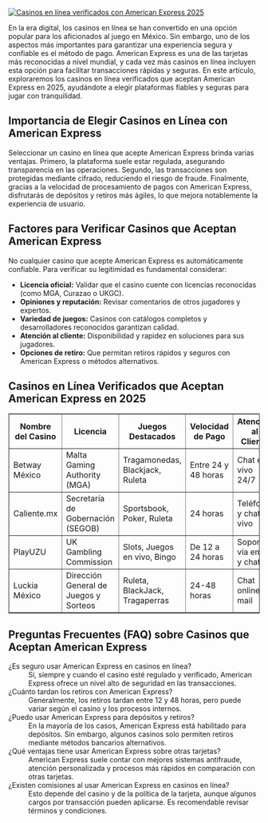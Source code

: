 [![Casinos en línea verificados con American Express 2025](https://123-caf.pages.dev/gitsignup.png)](https://vrmoo.ru/Bt82HjjY)

<p>En la era digital, los casinos en línea se han convertido en una opción popular para los aficionados al juego en México. Sin embargo, uno de los aspectos más importantes para garantizar una experiencia segura y confiable es el método de pago. American Express es una de las tarjetas más reconocidas a nivel mundial, y cada vez más casinos en línea incluyen esta opción para facilitar transacciones rápidas y seguras. En este artículo, exploraremos los casinos en línea verificados que aceptan American Express en 2025, ayudándote a elegir plataformas fiables y seguras para jugar con tranquilidad.</p>  <h2>Importancia de Elegir Casinos en Línea con American Express</h2> <p>Seleccionar un casino en línea que acepte American Express brinda varias ventajas. Primero, la plataforma suele estar regulada, asegurando transparencia en las operaciones. Segundo, las transacciones son protegidas mediante cifrado, reduciendo el riesgo de fraude. Finalmente, gracias a la velocidad de procesamiento de pagos con American Express, disfrutarás de depósitos y retiros más ágiles, lo que mejora notablemente la experiencia de usuario.</p>  <h2>Factores para Verificar Casinos que Aceptan American Express</h2> <p>No cualquier casino que acepte American Express es automáticamente confiable. Para verificar su legitimidad es fundamental considerar:</p> <ul>   <li><strong>Licencia oficial:</strong> Validar que el casino cuente con licencias reconocidas (como MGA, Curazao o UKGC).</li>   <li><strong>Opiniones y reputación:</strong> Revisar comentarios de otros jugadores y expertos.</li>   <li><strong>Variedad de juegos:</strong> Casinos con catálogos completos y desarrolladores reconocidos garantizan calidad.</li>   <li><strong>Atención al cliente:</strong> Disponibilidad y rapidez en soluciones para sus jugadores.</li>   <li><strong>Opciones de retiro:</strong> Que permitan retiros rápidos y seguros con American Express o métodos alternativos.</li> </ul>  <h2>Casinos en Línea Verificados que Aceptan American Express en 2025</h2> <table border="1" cellspacing="0" cellpadding="8">   <thead>     <tr>       <th>Nombre del Casino</th>       <th>Licencia</th>       <th>Juegos Destacados</th>       <th>Velocidad de Pago</th>       <th>Atención al Cliente</th>     </tr>   </thead>   <tbody>     <tr>       <td>Betway México</td>       <td>Malta Gaming Authority (MGA)</td>       <td>Tragamonedas, Blackjack, Ruleta</td>       <td>Entre 24 y 48 horas</td>       <td>Chat en vivo 24/7</td>     </tr>     <tr>       <td>Caliente.mx</td>       <td>Secretaría de Gobernación (SEGOB)</td>       <td>Sportsbook, Poker, Ruleta</td>       <td>24 horas</td>       <td>Teléfono y chat en vivo</td>     </tr>     <tr>       <td>PlayUZU</td>       <td>UK Gambling Commission</td>       <td>Slots, Juegos en vivo, Bingo</td>       <td>De 12 a 24 horas</td>       <td>Soporte vía email y chat</td>     </tr>     <tr>       <td>Luckia México</td>       <td>Dirección General de Juegos y Sorteos</td>       <td>Ruleta, BlackJack, Tragaperras</td>       <td>24-48 horas</td>       <td>Chat online y mail</td>     </tr>   </tbody> </table>  <h2>Preguntas Frecuentes (FAQ) sobre Casinos que Aceptan American Express</h2> <dl>   <dt>¿Es seguro usar American Express en casinos en línea?</dt>   <dd>Sí, siempre y cuando el casino esté regulado y verificado, American Express ofrece un nivel alto de seguridad en las transacciones.</dd>    <dt>¿Cuánto tardan los retiros con American Express?</dt>   <dd>Generalmente, los retiros tardan entre 12 y 48 horas, pero puede variar según el casino y los procesos internos.</dd>    <dt>¿Puedo usar American Express para depósitos y retiros?</dt>   <dd>En la mayoría de los casos, American Express está habilitado para depósitos. Sin embargo, algunos casinos solo permiten retiros mediante métodos bancarios alternativos.</dd>    <dt>¿Qué ventajas tiene usar American Express sobre otras tarjetas?</dt>   <dd>American Express suele contar con mejores sistemas antifraude, atención personalizada y procesos más rápidos en comparación con otras tarjetas.</dd>    <dt>¿Existen comisiones al usar American Express en casinos en línea?</dt>   <dd>Esto depende del casino y de la política de la tarjeta, aunque algunos cargos por transacción pueden aplicarse. Es recomendable revisar términos y condiciones.</dd> </dl>